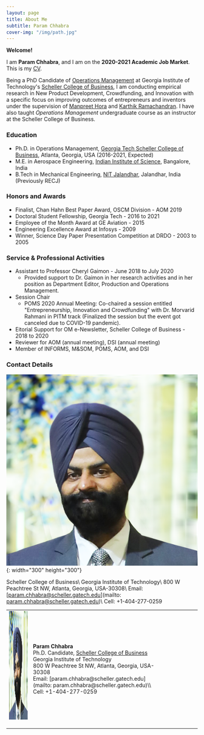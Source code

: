 ```yaml
---
layout: page
title: About Me
subtitle: Param Chhabra
cover-img: "/img/path.jpg"
---
```


**Welcome!** 

I am **Param Chhabra**, and I am on the **2020-2021 Academic Job Market**. This is my [CV](https://drive.google.com/file/d/1Fu2OzbBZbp10vbxTjxKYcSF-b2y0LDkd/view?usp=sharing).

Being a PhD Candidate of [Operations Management](https://www.scheller.gatech.edu/academics/operations-management.html) at Georgia Institute of Technology's [Scheller College of Business](https://www.scheller.gatech.edu/index.html), I am conducting empirical research in New Product Development, Crowdfunding, and Innovation with a specific focus on improving outcomes of entrepreneurs and inventors under the supervision of [Manpreet Hora](https://www.scheller.gatech.edu/directory/faculty/hora/index.html) and [Karthik Ramachandran](https://www.scheller.gatech.edu/directory/faculty/ramachandran/index.html). I have also taught *Operations Management* undergraduate course as an instructor at the Scheller College of Business.

### Education
* Ph.D. in Operations Management, [Georgia Tech Scheller College of Business](https://www.scheller.gatech.edu/index.html), Atlanta, Georgia, USA (2016-2021, Expected)
* M.E. in Aerospace Engineering, [Indian Institute of Science](https://www.iisc.ac.in/), Bangalore, India
* B.Tech in Mechanical Engineering, [NIT Jalandhar](https://www.nitj.ac.in/), Jalandhar, India (Previously RECJ)

### Honors and Awards
- Finalist, Chan Hahn Best Paper Award, OSCM Division - AOM 2019
- Doctoral Student Fellowship, Georgia Tech - 2016 to 2021
- Employee of the Month Award at GE Aviation - 2015
- Engineering Excellence Award at Infosys - 2009
- Winner, Science Day Paper Presentation Competition at DRDO - 2003 to 2005

### Service & Professional Activities
- Assistant to Professor Cheryl Gaimon - June 2018 to July 2020
  - Provided support to Dr. Gaimon in her research activities and in her position as Department Editor, Production and Operations Management.
- Session Chair
  - POMS 2020 Annual Meeting: Co-chaired a session entitled "Entrepreneurship, Innovation and Crowdfunding" with Dr. Morvarid Rahmani in PITM track (Finalized the session but the event got canceled due to COVID-19 pandemic).
- Eitorial Support for OM e-Newsletter, Scheller College of Business - 2018 to 2020
- Reviewer for AOM (annual meeting), DSI (annual meeting)
- Member of INFORMS, M&SOM, POMS, AOM, and DSI

### Contact Details
![Param](img/squaremug.png){: width="300" height="300"}

Scheller College of Business\\
Georgia Institute of Technology\\
800 W Peachtree St NW, Atlanta, Georgia, USA-30308\\
Email: [param.chhabra@scheller.gatech.edu](mailto: param.chhabra@scheller.gatech.edu)\\
Cell: +1-404-277-0259

<table class="imgtable"><tr><td>
<img src="img/squaremug.png" alt="Maxime Cohen" height="285" width="285" />&nbsp;</td>
<td align="left"><p><b>Param Chhabra</b><br />
Ph.D. Candidate, 
<a href="https://www.scheller.gatech.edu/directory/phd/chhabra/index.html"</a> Scheller College of Business</a><br />
Georgia Institute of Technology<br />
800 W Peachtree St NW, Atlanta, Georgia, USA-30308<br />
Email: [param.chhabra@scheller.gatech.edu](mailto: param.chhabra@scheller.gatech.edu)\\
Cell: +1-404-277-0259
</td>
<td>
<p>&nbsp;&nbsp;&nbsp;&nbsp;&nbsp;&nbsp;&nbsp;&nbsp;&nbsp;&nbsp;&nbsp;&nbsp;&nbsp;&nbsp;&nbsp;&nbsp;&nbsp;&nbsp;&nbsp;</p>
</td>

<!-- <td align="center">
<h3><a href="http://web.mit.edu/"> <img src="mit-redgrey-header2.gif"
  alt="MIT" width="194" height="70" border="0"></a></h3>
<h3><a href="http://web.mit.edu/orc/www/index.html">
<img src="orc_logo.jpg" alt="ORC Logo" /></a></h3>
</td> -->

</tr></table>
